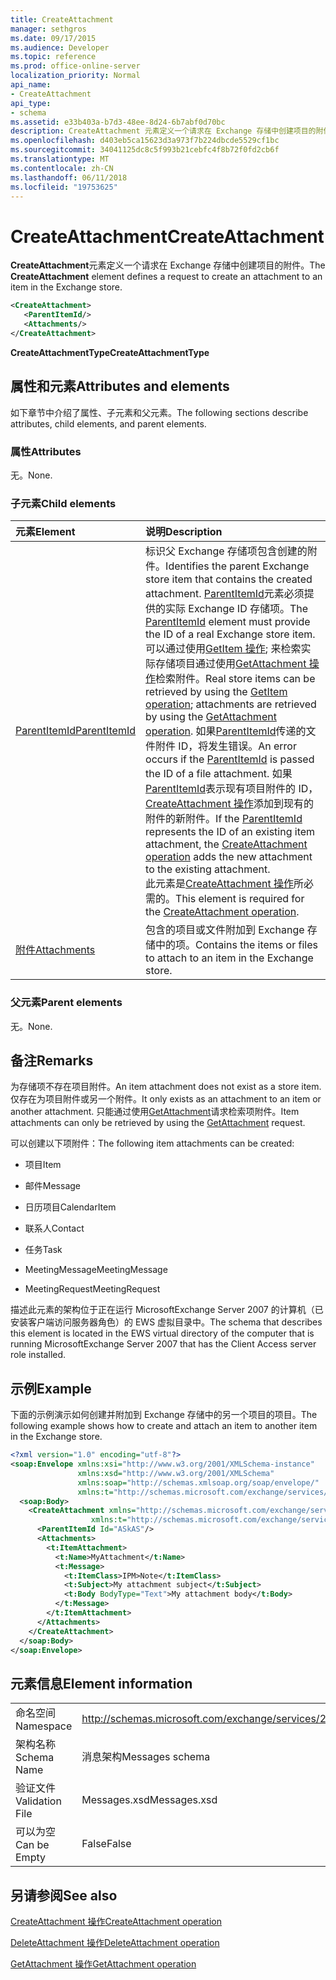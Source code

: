 ```yaml
---
title: CreateAttachment
manager: sethgros
ms.date: 09/17/2015
ms.audience: Developer
ms.topic: reference
ms.prod: office-online-server
localization_priority: Normal
api_name:
- CreateAttachment
api_type:
- schema
ms.assetid: e33b403a-b7d3-48ee-8d24-6b7abf0d70bc
description: CreateAttachment 元素定义一个请求在 Exchange 存储中创建项目的附件。
ms.openlocfilehash: d403eb5ca15623d3a973f7b224dbcde5529cf1bc
ms.sourcegitcommit: 34041125dc8c5f993b21cebfc4f8b72f0fd2cb6f
ms.translationtype: MT
ms.contentlocale: zh-CN
ms.lasthandoff: 06/11/2018
ms.locfileid: "19753625"
---
```

# <a name="createattachment"></a><span data-ttu-id="a6ea7-103">CreateAttachment</span><span class="sxs-lookup"><span data-stu-id="a6ea7-103">CreateAttachment</span></span>

<span data-ttu-id="a6ea7-104">**CreateAttachment**元素定义一个请求在 Exchange 存储中创建项目的附件。</span><span class="sxs-lookup"><span data-stu-id="a6ea7-104">The **CreateAttachment** element defines a request to create an attachment to an item in the Exchange store.</span></span> 
  
```xml
<CreateAttachment>
   <ParentItemId/>
   <Attachments/>
</CreateAttachment>
```

 <span data-ttu-id="a6ea7-105">**CreateAttachmentType**</span><span class="sxs-lookup"><span data-stu-id="a6ea7-105">**CreateAttachmentType**</span></span>
## <a name="attributes-and-elements"></a><span data-ttu-id="a6ea7-106">属性和元素</span><span class="sxs-lookup"><span data-stu-id="a6ea7-106">Attributes and elements</span></span>

<span data-ttu-id="a6ea7-107">如下章节中介绍了属性、子元素和父元素。</span><span class="sxs-lookup"><span data-stu-id="a6ea7-107">The following sections describe attributes, child elements, and parent elements.</span></span>
  
### <a name="attributes"></a><span data-ttu-id="a6ea7-108">属性</span><span class="sxs-lookup"><span data-stu-id="a6ea7-108">Attributes</span></span>

<span data-ttu-id="a6ea7-109">无。</span><span class="sxs-lookup"><span data-stu-id="a6ea7-109">None.</span></span>
  
### <a name="child-elements"></a><span data-ttu-id="a6ea7-110">子元素</span><span class="sxs-lookup"><span data-stu-id="a6ea7-110">Child elements</span></span>

|<span data-ttu-id="a6ea7-111">**元素**</span><span class="sxs-lookup"><span data-stu-id="a6ea7-111">**Element**</span></span>|<span data-ttu-id="a6ea7-112">**说明**</span><span class="sxs-lookup"><span data-stu-id="a6ea7-112">**Description**</span></span>|
|:-----|:-----|
|[<span data-ttu-id="a6ea7-113">ParentItemId</span><span class="sxs-lookup"><span data-stu-id="a6ea7-113">ParentItemId</span></span>](parentitemid.md) <br/> |<span data-ttu-id="a6ea7-114">标识父 Exchange 存储项包含创建的附件。</span><span class="sxs-lookup"><span data-stu-id="a6ea7-114">Identifies the parent Exchange store item that contains the created attachment.</span></span> <span data-ttu-id="a6ea7-115">[ParentItemId](parentitemid.md)元素必须提供的实际 Exchange ID 存储项。</span><span class="sxs-lookup"><span data-stu-id="a6ea7-115">The [ParentItemId](parentitemid.md) element must provide the ID of a real Exchange store item.</span></span> <span data-ttu-id="a6ea7-116">可以通过使用[GetItem 操作](getitem-operation.md); 来检索实际存储项目通过使用[GetAttachment 操作](getattachment-operation.md)检索附件。</span><span class="sxs-lookup"><span data-stu-id="a6ea7-116">Real store items can be retrieved by using the [GetItem operation](getitem-operation.md); attachments are retrieved by using the [GetAttachment operation](getattachment-operation.md).</span></span> <span data-ttu-id="a6ea7-117">如果[ParentItemId](parentitemid.md)传递的文件附件 ID，将发生错误。</span><span class="sxs-lookup"><span data-stu-id="a6ea7-117">An error occurs if the [ParentItemId](parentitemid.md) is passed the ID of a file attachment.</span></span> <span data-ttu-id="a6ea7-118">如果[ParentItemId](parentitemid.md)表示现有项目附件的 ID， [CreateAttachment 操作](createattachment-operation.md)添加到现有的附件的新附件。</span><span class="sxs-lookup"><span data-stu-id="a6ea7-118">If the [ParentItemId](parentitemid.md) represents the ID of an existing item attachment, the [CreateAttachment operation](createattachment-operation.md) adds the new attachment to the existing attachment.</span></span>  <br/> <span data-ttu-id="a6ea7-119">此元素是[CreateAttachment 操作](createattachment-operation.md)所必需的。</span><span class="sxs-lookup"><span data-stu-id="a6ea7-119">This element is required for the [CreateAttachment operation](createattachment-operation.md).</span></span>  <br/> |
|[<span data-ttu-id="a6ea7-120">附件</span><span class="sxs-lookup"><span data-stu-id="a6ea7-120">Attachments</span></span>](attachments-ex15websvcsotherref.md) <br/> |<span data-ttu-id="a6ea7-121">包含的项目或文件附加到 Exchange 存储中的项。</span><span class="sxs-lookup"><span data-stu-id="a6ea7-121">Contains the items or files to attach to an item in the Exchange store.</span></span>  <br/> |
   
### <a name="parent-elements"></a><span data-ttu-id="a6ea7-122">父元素</span><span class="sxs-lookup"><span data-stu-id="a6ea7-122">Parent elements</span></span>

<span data-ttu-id="a6ea7-123">无。</span><span class="sxs-lookup"><span data-stu-id="a6ea7-123">None.</span></span>
  
## <a name="remarks"></a><span data-ttu-id="a6ea7-124">备注</span><span class="sxs-lookup"><span data-stu-id="a6ea7-124">Remarks</span></span>

<span data-ttu-id="a6ea7-125">为存储项不存在项目附件。</span><span class="sxs-lookup"><span data-stu-id="a6ea7-125">An item attachment does not exist as a store item.</span></span> <span data-ttu-id="a6ea7-126">仅存在为项目附件或另一个附件。</span><span class="sxs-lookup"><span data-stu-id="a6ea7-126">It only exists as an attachment to an item or another attachment.</span></span> <span data-ttu-id="a6ea7-127">只能通过使用[GetAttachment](getattachment.md)请求检索项附件。</span><span class="sxs-lookup"><span data-stu-id="a6ea7-127">Item attachments can only be retrieved by using the [GetAttachment](getattachment.md) request.</span></span> 
  
<span data-ttu-id="a6ea7-128">可以创建以下项附件：</span><span class="sxs-lookup"><span data-stu-id="a6ea7-128">The following item attachments can be created:</span></span>
  
- <span data-ttu-id="a6ea7-129">项目</span><span class="sxs-lookup"><span data-stu-id="a6ea7-129">Item</span></span>
    
- <span data-ttu-id="a6ea7-130">邮件</span><span class="sxs-lookup"><span data-stu-id="a6ea7-130">Message</span></span>
    
- <span data-ttu-id="a6ea7-131">日历项目</span><span class="sxs-lookup"><span data-stu-id="a6ea7-131">CalendarItem</span></span>
    
- <span data-ttu-id="a6ea7-132">联系人</span><span class="sxs-lookup"><span data-stu-id="a6ea7-132">Contact</span></span>
    
- <span data-ttu-id="a6ea7-133">任务</span><span class="sxs-lookup"><span data-stu-id="a6ea7-133">Task</span></span>
    
- <span data-ttu-id="a6ea7-134">MeetingMessage</span><span class="sxs-lookup"><span data-stu-id="a6ea7-134">MeetingMessage</span></span>
    
- <span data-ttu-id="a6ea7-135">MeetingRequest</span><span class="sxs-lookup"><span data-stu-id="a6ea7-135">MeetingRequest</span></span>
    
<span data-ttu-id="a6ea7-136">描述此元素的架构位于正在运行 MicrosoftExchange Server 2007 的计算机（已安装客户端访问服务器角色）的 EWS 虚拟目录中。</span><span class="sxs-lookup"><span data-stu-id="a6ea7-136">The schema that describes this element is located in the EWS virtual directory of the computer that is running MicrosoftExchange Server 2007 that has the Client Access server role installed.</span></span>
  
## <a name="example"></a><span data-ttu-id="a6ea7-137">示例</span><span class="sxs-lookup"><span data-stu-id="a6ea7-137">Example</span></span>

<span data-ttu-id="a6ea7-138">下面的示例演示如何创建并附加到 Exchange 存储中的另一个项目的项目。</span><span class="sxs-lookup"><span data-stu-id="a6ea7-138">The following example shows how to create and attach an item to another item in the Exchange store.</span></span>
  
```XML
<?xml version="1.0" encoding="utf-8"?>
<soap:Envelope xmlns:xsi="http://www.w3.org/2001/XMLSchema-instance"
               xmlns:xsd="http://www.w3.org/2001/XMLSchema"
               xmlns:soap="http://schemas.xmlsoap.org/soap/envelope/"
               xmlns:t="http://schemas.microsoft.com/exchange/services/2006/types">
  <soap:Body>
    <CreateAttachment xmlns="http://schemas.microsoft.com/exchange/services/2006/messages" 
                  xmlns:t="http://schemas.microsoft.com/exchange/services/2006/types">
      <ParentItemId Id="ASkAS"/>
      <Attachments>
        <t:ItemAttachment>
          <t:Name>MyAttachment</t:Name>
          <t:Message>
            <t:ItemClass>IPM>Note</t:ItemClass>
            <t:Subject>My attachment subject</t:Subject>
            <t:Body BodyType="Text">My attachment body</t:Body>
          </t:Message>
        </t:ItemAttachment>
      </Attachments>
    </CreateAttachment>
  </soap:Body>
</soap:Envelope>
```

## <a name="element-information"></a><span data-ttu-id="a6ea7-139">元素信息</span><span class="sxs-lookup"><span data-stu-id="a6ea7-139">Element information</span></span>

|||
|:-----|:-----|
|<span data-ttu-id="a6ea7-140">命名空间</span><span class="sxs-lookup"><span data-stu-id="a6ea7-140">Namespace</span></span>  <br/> |http://schemas.microsoft.com/exchange/services/2006/messages  <br/> |
|<span data-ttu-id="a6ea7-141">架构名称</span><span class="sxs-lookup"><span data-stu-id="a6ea7-141">Schema Name</span></span>  <br/> |<span data-ttu-id="a6ea7-142">消息架构</span><span class="sxs-lookup"><span data-stu-id="a6ea7-142">Messages schema</span></span>  <br/> |
|<span data-ttu-id="a6ea7-143">验证文件</span><span class="sxs-lookup"><span data-stu-id="a6ea7-143">Validation File</span></span>  <br/> |<span data-ttu-id="a6ea7-144">Messages.xsd</span><span class="sxs-lookup"><span data-stu-id="a6ea7-144">Messages.xsd</span></span>  <br/> |
|<span data-ttu-id="a6ea7-145">可以为空</span><span class="sxs-lookup"><span data-stu-id="a6ea7-145">Can be Empty</span></span>  <br/> |<span data-ttu-id="a6ea7-146">False</span><span class="sxs-lookup"><span data-stu-id="a6ea7-146">False</span></span>  <br/> |
   
## <a name="see-also"></a><span data-ttu-id="a6ea7-147">另请参阅</span><span class="sxs-lookup"><span data-stu-id="a6ea7-147">See also</span></span>



[<span data-ttu-id="a6ea7-148">CreateAttachment 操作</span><span class="sxs-lookup"><span data-stu-id="a6ea7-148">CreateAttachment operation</span></span>](createattachment-operation.md)
  
[<span data-ttu-id="a6ea7-149">DeleteAttachment 操作</span><span class="sxs-lookup"><span data-stu-id="a6ea7-149">DeleteAttachment operation</span></span>](deleteattachment-operation.md)
  
[<span data-ttu-id="a6ea7-150">GetAttachment 操作</span><span class="sxs-lookup"><span data-stu-id="a6ea7-150">GetAttachment operation</span></span>](getattachment-operation.md)

